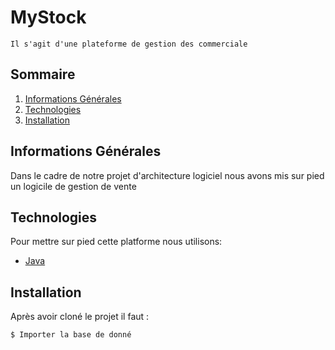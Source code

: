 # MyStock

    Il s'agit d'une plateforme de gestion des commerciale

## Sommaire

1. [Informations Générales](#general-info)
2. [Technologies](#technologies)
3. [Installation](#installation)

## Informations Générales

<a name="general-info"></a>
Dans le cadre de notre projet d'architecture logiciel nous avons mis sur pied un logicile de gestion de vente

## Technologies

<a name="general-info"></a>
Pour mettre sur pied cette platforme nous utilisons:

- [Java](https://docs.oracle.com/javase/7/docs/api/)

## Installation

Après avoir cloné le projet il faut :

```
$ Importer la base de donné
```
